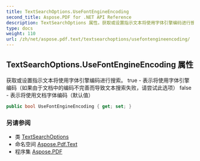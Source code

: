 ```yaml
---
title: TextSearchOptions.UseFontEngineEncoding
second_title: Aspose.PDF for .NET API Reference
description: TextSearchOptions 属性。获取或设置指示文本将使用字体引擎编码进行搜索。 true 表示将使用字体引擎编码（如果由于文档中的编码不完善而导致文本搜索失败，请尝试此选项） false 表示将使用文档字体编码（默认值）
type: docs
weight: 110
url: /zh/net/aspose.pdf.text/textsearchoptions/usefontengineencoding/
---
```

## TextSearchOptions.UseFontEngineEncoding 属性

获取或设置指示文本将使用字体引擎编码进行搜索。 true - 表示将使用字体引擎编码（如果由于文档中的编码不完善而导致文本搜索失败，请尝试此选项） false - 表示将使用文档字体编码（默认值）

```csharp
public bool UseFontEngineEncoding { get; set; }
```

### 另请参阅

* 类 [TextSearchOptions](../)
* 命名空间 [Aspose.Pdf.Text](../../../aspose.pdf.text/)
* 程序集 [Aspose.PDF](../../../)